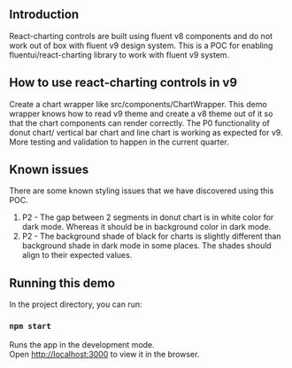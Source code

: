## Introduction

React-charting controls are built using fluent v8 components and do not work out of box with fluent v9 design system.
This is a POC for enabling fluentui/react-charting library to work with fluent v9 system.

## How to use react-charting controls in v9
Create a chart wrapper like src/components/ChartWrapper.
This demo wrapper knows how to read v9 theme and create a v8 theme out of it so that the chart components can render correctly.
The P0 functionality of donut chart/ vertical bar chart and line chart is working as expected for v9.
More testing and validation to happen in the current quarter.

## Known issues
There are some known styling issues that we have discovered using this POC.
1. P2 - The gap between 2 segments in donut chart is in white color for dark mode. Whereas it should be in background color in dark mode.
2. P2 - The background shade of black for charts is slightly different than background shade in dark mode in some places. The shades should align to their expected values.

## Running this demo

In the project directory, you can run:

### `npm start`

Runs the app in the development mode.\
Open [http://localhost:3000](http://localhost:3000) to view it in the browser.
